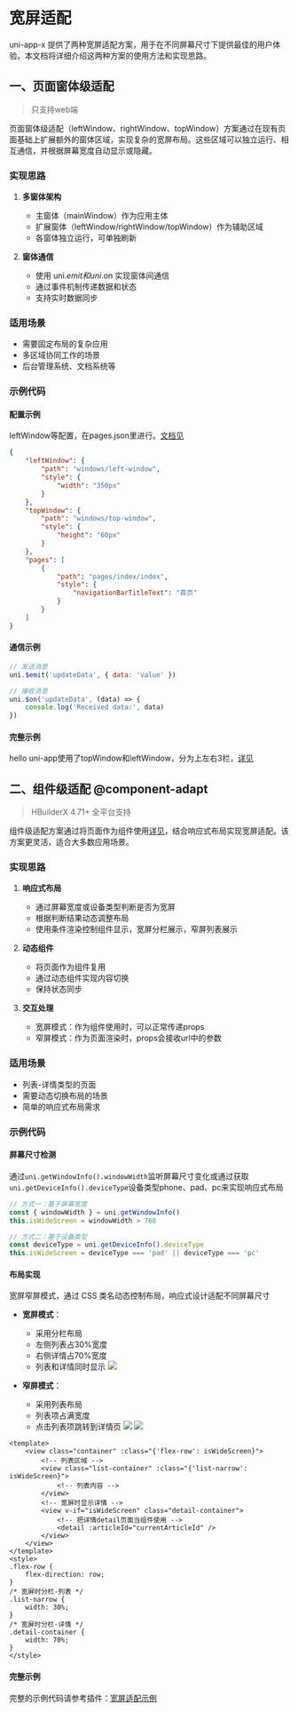 # 宽屏适配

uni-app-x 提供了两种宽屏适配方案，用于在不同屏幕尺寸下提供最佳的用户体验。本文档将详细介绍这两种方案的使用方法和实现思路。

## 一、页面窗体级适配

> 只支持web端

页面窗体级适配（leftWindow、rightWindow、topWindow）方案通过在现有页面基础上扩展额外的窗体区域，实现复杂的宽屏布局。这些区域可以独立运行、相互通信，并根据屏幕宽度自动显示或隐藏。


### 实现思路

1. **多窗体架构**
   - 主窗体（mainWindow）作为应用主体
   - 扩展窗体（leftWindow/rightWindow/topWindow）作为辅助区域
   - 各窗体独立运行，可单独刷新

2. **窗体通信**
   - 使用 uni.$emit 和 uni.$on 实现窗体间通信
   - 通过事件机制传递数据和状态
   - 支持实时数据同步

### 适用场景

- 需要固定布局的复杂应用
- 多区域协同工作的场景
- 后台管理系统、文档系统等

### 示例代码

#### 配置示例
leftWindow等配置，在pages.json里进行。[文档见](https://doc.dcloud.net.cn/uni-app-x/collocation/pagesjson.html#pages-topwindow)
```json
{
	"leftWindow": {
		"path": "windows/left-window",
		"style": {
			"width": "350px"
		}
	},
	"topWindow": {
		"path": "windows/top-window",
		"style": {
			"height": "60px"
		}
	},
	"pages": [
		{
			"path": "pages/index/index",
			"style": {
				"navigationBarTitleText": "首页"
			}
		}
	]
}
```

#### 通信示例
```js
// 发送消息
uni.$emit('updateData', { data: 'value' })

// 接收消息
uni.$on('updateData', (data) => {
	console.log('Received data:', data)
})
```


#### 完整示例
hello uni-app使用了topWindow和leftWindow，分为上左右3栏，[详见](https://hellouniappx.dcloud.net.cn/web#/)


## 二、组件级适配 @component-adapt

> HBuilderX 4.71+ 全平台支持

组件级适配方案通过将页面作为组件使用[详见](https://doc.dcloud.net.cn/uni-app-x/page.html#page-as-component)，结合响应式布局实现宽屏适配。该方案更灵活，适合大多数应用场景。

### 实现思路

1. **响应式布局**
   - 通过屏幕宽度或设备类型判断是否为宽屏
   - 根据判断结果动态调整布局
   - 使用条件渲染控制组件显示，宽屏分栏展示，窄屏列表展示

2. **动态组件**
   - 将页面作为组件复用
   - 通过动态组件实现内容切换
   - 保持状态同步

3. **交互处理**
   - 宽屏模式：作为组件使用时，可以正常传递props
   - 窄屏模式：作为页面渲染时，props会接收url中的参数

### 适用场景

- 列表-详情类型的页面
- 需要动态切换布局的场景
- 简单的响应式布局需求

### 示例代码

#### 屏幕尺寸检测
通过`uni.getWindowInfo().windowWidth`监听屏幕尺寸变化或通过获取`uni.getDeviceInfo().deviceType`设备类型phone、pad、pc来实现响应式布局
```js
// 方式一：基于屏幕宽度
const { windowWidth } = uni.getWindowInfo()
this.isWideScreen = windowWidth > 768

// 方式二：基于设备类型
const deviceType = uni.getDeviceInfo().deviceType
this.isWideScreen = deviceType === 'pad' || deviceType === 'pc'
```

#### 布局实现
宽屏窄屏模式，通过 CSS 类名动态控制布局，响应式设计适配不同屏幕尺寸

- **宽屏模式**：
  - 采用分栏布局
  - 左侧列表占30%宽度
  - 右侧详情占70%宽度
  - 列表和详情同时显示
![](https://web-ext-storage.dcloud.net.cn/ext/wide-screen/pc.png)

- **窄屏模式**：
  - 采用列表布局
  - 列表项占满宽度
  - 点击列表项跳转到详情页
![](https://web-ext-storage.dcloud.net.cn/ext/wide-screen/phone.png)
![](https://web-ext-storage.dcloud.net.cn/ext/wide-screen/phone-detail.png)

```vue
<template>
	<view class="container" :class="{'flex-row': isWideScreen}">
		<!-- 列表区域 -->
		<view class="list-container" :class="{'list-narrow': isWideScreen}">
			<!-- 列表内容 -->
		</view>
		<!-- 宽屏时显示详情 -->
		<view v-if="isWideScreen" class="detail-container">
			<!-- 把详情detail页面当组件使用 -->
			<detail :articleId="currentArticleId" />
		</view>
	</view>
</template>
<style>
.flex-row {
	flex-direction: row;
}
/* 宽屏时分栏-列表 */
.list-narrow {
	width: 30%;
}
/* 宽屏时分栏-详情 */
.detail-container {
	width: 70%;
}
</style>

```


#### 完整示例

完整的示例代码请参考插件：[宽屏适配示例](https://ext.dcloud.net.cn/plugin?name=uni-wide-screen)
